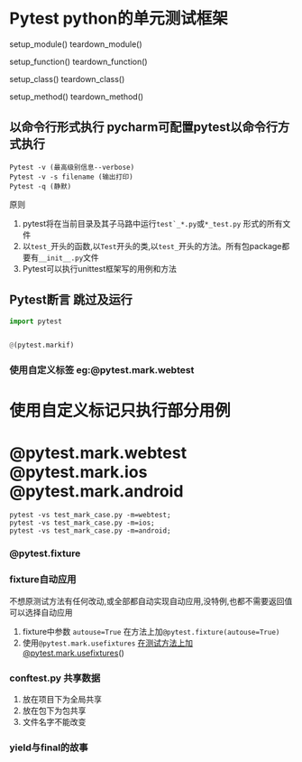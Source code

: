 # Pytest python的单元测试框架
setup_module()
teardown_module()

setup_function()
teardown_function()

setup_class()
teardown_class()

setup_method()
teardown_method()


## 以命令行形式执行  pycharm可配置pytest以命令行方式执行
```shell
Pytest -v (最高级别信息--verbose)
Pytest -v -s filename (输出打印)
Pytest -q (静默)
```
原则
1. pytest将在当前目录及其子马路中运行``test`_*.py``或`*_test.py` 形式的所有文件
2. 以`test_`开头的函数,以`Test`开头的类,以`test_`开头的方法。所有包package都要有`__init__.py`文件
3. Pytest可以执行unittest框架写的用例和方法


## Pytest断言 跳过及运行

```python
import pytest


@(pytest.markif)
```


### 使用自定义标签 eg:@pytest.mark.webtest
# 使用自定义标记只执行部分用例
# @pytest.mark.webtest  @pytest.mark.ios @pytest.mark.android
```shell
pytest -vs test_mark_case.py -m=webtest;
pytest -vs test_mark_case.py -m=ios;
pytest -vs test_mark_case.py -m=android;

```
### @pytest.fixture

### fixture自动应用
不想原测试方法有任何改动,或全部都自动实现自动应用,没特例,也都不需要返回值可以选择自动应用
1. fixture中参数 `autouse=True` 在方法上加`@pytest.fixture(autouse=True)`
2. 使用`@pytest.mark.usefixtures` 在测试方法上加@pytest.mark.usefixtures()

### conftest.py 共享数据
1. 放在项目下为全局共享
2. 放在包下为包共享
3. 文件名字不能改变

### yield与final的故事